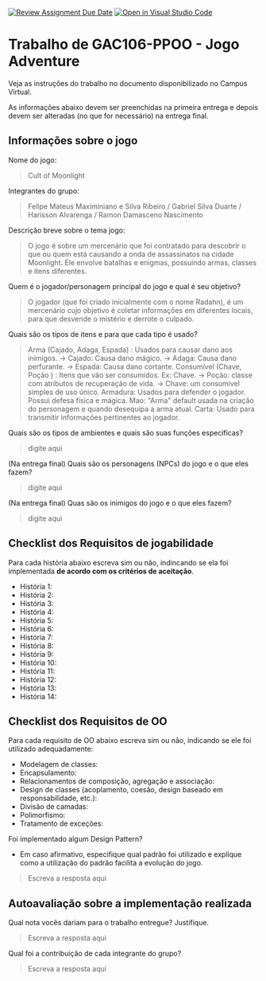 [![Review Assignment Due Date](https://classroom.github.com/assets/deadline-readme-button-24ddc0f5d75046c5622901739e7c5dd533143b0c8e959d652212380cedb1ea36.svg)](https://classroom.github.com/a/KbwUgE91)
[![Open in Visual Studio Code](https://classroom.github.com/assets/open-in-vscode-718a45dd9cf7e7f842a935f5ebbe5719a5e09af4491e668f4dbf3b35d5cca122.svg)](https://classroom.github.com/online_ide?assignment_repo_id=15053635&assignment_repo_type=AssignmentRepo)
# Trabalho de GAC106-PPOO - Jogo Adventure

Veja as instruções do trabalho no documento disponibilizado no Campus Virtual.

As informações abaixo devem ser preenchidas na primeira entrega e depois devem ser alteradas (no que for necessário) na entrega final.

## Informações sobre o jogo

Nome do jogo:

> Cult of Moonlight

Integrantes do grupo:

> Felipe Mateus Maximiniano e Silva Ribeiro /
> Gabriel Silva Duarte /
> Harisson Alvarenga /
> Ramon Damasceno Nascimento

Descrição breve sobre o tema jogo:

> O jogo é sobre um mercenário que foi contratado para descobrir o que ou quem está causando a onda de assassinatos na cidade Moonlight. Ele
> envolve batalhas e enigmas, possuindo armas, classes e itens diferentes.

Quem é o jogador/personagem principal do jogo e qual é seu objetivo?

> O jogador (que foi criado inicialmente com o nome Radahn), é um mercenário cujo objetivo é coletar informações em diferentes locais, para que
> desvende o mistério e derrote o culpado.

Quais são os tipos de itens e para que cada tipo é usado?

> Arma (Cajado, Adaga, Espada) : Usados para causar dano aos inimigos.
> -> Cajado: Causa dano mágico.
> -> Adaga: Causa dano perfurante.
> -> Espada: Causa dano cortante.
> Consumível (Chave, Poção ) : Itens que vão ser consumidos. Ex: Chave.
> -> Poção: classe com atributos de recuperação de vida.
> -> Chave: um consumível simples de uso único.
> Armadura: Usados para defender o jogador. Possui defesa física e mágica.
> Mao: "Arma" default usada na criação do personagem e quando desequipa a arma atual.
> Carta: Usado para transmitir informações pertinentes ao jogador.

Quais são os tipos de ambientes e quais são suas funções específicas?

> digite aqui

(Na entrega final) Quais são os personagens (NPCs) do jogo e o que eles fazem?

> digite aqui

(Na entrega final) Quas são os inimigos do jogo e o que eles fazem?

> digite aqui

## Checklist dos Requisitos de jogabilidade

Para cada história abaixo escreva sim ou não, indincando se ela foi implementada **de acordo com os critérios de aceitação**.

- História 1: 
- História 2:
- História 3:
- História 4:
- História 5:
- História 6:
- História 7:
- História 8:
- História 9:
- História 10:
- História 11:
- História 12:
- História 13:
- História 14:

## Checklist dos Requisitos de OO

Para cada requisito de OO abaixo escreva sim ou não, indicando se ele foi utilizado adequadamente:

- Modelagem de classes:
- Encapsulamento:
- Relacionamentos de composição, agregação e associação:
- Design de classes (acoplamento, coesão, design baseado em responsabilidade, etc.):
- Divisão de camadas:
- Polimorfismo:
- Tratamento de exceções:

Foi implementado algum Design Pattern?
- Em caso afirmativo, especifique qual padrão foi utilizado e explique como a utilização do padrão facilita a evolução do jogo.

> Escreva a resposta aqui

## Autoavaliação sobre a implementação realizada

Qual nota vocês dariam para o trabalho entregue? Justifique.

> Escreva a resposta aqui

Qual foi a contribuição de cada integrante do grupo?

> Escreva a resposta aqui
